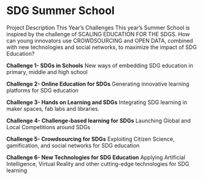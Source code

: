 # SDG Summer School

Project Description
This Year’s Challenges
This year’s Summer School is inspired by the challenge of SCALING EDUCATION FOR THE SDGS. How can young innovators use CROWDSOURCING and OPEN DATA, combined with new technologies and social networks, to maximize the impact of SDG Education?

**Challenge 1- SDGs in Schools**
New ways of embedding SDG education in primary, middle and high school

**Challenge 2- Online Education for SDGs**
Generating innovative learning platforms for SDG education

**Challenge 3- Hands on Learning and SDGs**
Integrating SDG learning in maker spaces, fab labs and libraries.

**Challenge 4- Challenge-based learning for SDGs**
Launching Global and Local Competitions around SDGs

**Challenge 5- Crowdsourcing for SDGs**
Exploiting Citizen Science, gamification, and social networks for SDG education

**Challenge 6- New Technologies for SDG Education**
Applying Artificial Intelligence, Virtual Reality and other cutting-edge technologies for SDG learning
